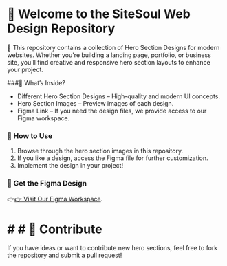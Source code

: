 # 🎨 Welcome to the SiteSoul Web Design Repository
🚀 This repository contains a collection of Hero Section Designs for modern websites. Whether you're building a landing page, portfolio, or business site, you’ll find creative and responsive hero section layouts to enhance your project.

###🔹 What’s Inside?
- Different Hero Section Designs – High-quality and modern UI concepts.
- Hero Section Images – Preview images of each design.
- Figma Link – If you need the design files, we provide access to our Figma workspace.
  
### 📂 How to Use
1. Browse through the hero section images in this repository.
2. If you like a design, access the Figma file for further customization.
3. Implement the design in your project!

### 🎨 Get the Figma Design
👉[👉 Visit Our Figma Workspace](https://www.figma.com/@sitesoul).

# # # 🤝 Contribute
If you have ideas or want to contribute new hero sections, feel free to fork the repository and submit a pull request!  

